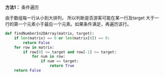 **方法1：** 条件遍历

由于数组每一行从小到大排列， 所以判断是否游客可能在某一行及target 大于一行的第一个元素小于最后一个元素。如果条件满足，再遍历该行。
``` python
def findNumberIn2DArray(matrix, target):
    if len(matrix) == 0 or len(matrix[0]) == 0:
        return False
    for row in matrix:
        if row[0] <= target and row[-1] >= target:
            for num in row:
                if num == target:
                    return True
    return False
```